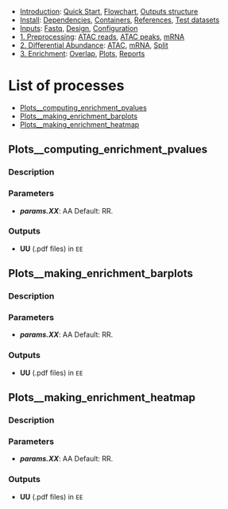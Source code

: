 

* [Introduction](/README.md): [Quick Start](/docs/1_Intro/Quick_start.md), [Flowchart](/docs/1_Intro/Flowchart.md), [Outputs structure](/docs/1_Intro/Outputs_structure.md)
* [Install](/docs/2_Install/2_Install.md): [Dependencies](/docs/2_Install/Dependencies.md), [Containers](/docs/2_Install/Containers.md), [References](/docs/2_Install/References.md), [Test datasets](/docs/2_Install/Test_datasets.md)
* [Inputs](/docs/3_Inputs/3_Inputs.md): [Fastq](/docs/3_Inputs/Fastq.md), [Design](/docs/3_Inputs/Design.md), [Configuration](/docs/3_Inputs/Configuration.md)
* [1. Preprocessing](/docs/4_Prepro/4_Prepro.md): [ATAC reads](/docs/4_Prepro/ATAC_reads.md), [ATAC peaks](/docs/4_Prepro/ATAC_peaks.md), [mRNA](/docs/4_Prepro/mRNA.md)
* [2. Differential Abundance](/docs/5_DA/5_DA.md): [ATAC](/docs/5_DA/DA_ATAC.md), [mRNA](/docs/5_DA/DA_mRNA.md), [Split](/docs/5_DA/Split.md)
* [3. Enrichment](/docs/6_Enrich/6_Enrich.md): [Overlap](/docs/6_Enrich/Overlap.md), [Plots](/docs/6_Enrich/Plots.md), [Reports](/docs/6_Enrich/Reports.md)

[](END_OF_MENU)


# List of processes

  - [Plots__computing_enrichment_pvalues](#Plots__computing_enrichment_pvalues)
  - [Plots__making_enrichment_barplots](#Plots__making_enrichment_barplots)
  - [Plots__making_enrichment_heatmap](#Plots__making_enrichment_heatmap)



## Plots__computing_enrichment_pvalues

### Description

### Parameters
- **_params.XX_**: AA Default: RR.

### Outputs
- **UU** (.pdf files) in `EE`


## Plots__making_enrichment_barplots

### Description

### Parameters
- **_params.XX_**: AA Default: RR.

### Outputs
- **UU** (.pdf files) in `EE`


## Plots__making_enrichment_heatmap

### Description

### Parameters
- **_params.XX_**: AA Default: RR.

### Outputs
- **UU** (.pdf files) in `EE`



